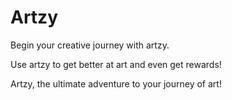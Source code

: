 # Artzy

Begin your creative journey with artzy.

Use artzy to get better at art and even get rewards!

Artzy, the ultimate adventure to your journey of art!